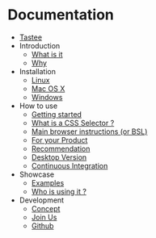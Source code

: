 Documentation
=============

* [Tastee](../README.md)
* Introduction
  * [What is it](intro/what-is-it.md)
  * [Why](intro/why.md)
* Installation
  * [Linux](installation/linux.md)
  * [Mac OS X](installation/osx.md)
  * [Windows](installation/windows.md)
* How to use
  * [Getting started](how-to-use/getting-started.md)
  * [What is a CSS Selector ?](how-to-use/what-is-css-selector.md)
  * [Main browser instructions (or BSL)](how-to-use/main-bsl.md)
  * [For your Product](how-to-use/for-your-product.md)
  * [Recommendation](how-to-use/recommendation.md)
  * [Desktop Version](how-to-use/desktop.md)
  * [Continuous Integration](how-to-use/continuous-integration.md)
* Showcase
  * [Examples](showcase/examples.md)
  * [Who is using it ?](showcase/who-is-using-it.md)
* Development
  * [Concept](development/concept.md)
  * [Join Us](development/join-us.md)
  * [Github](development/github.md)
